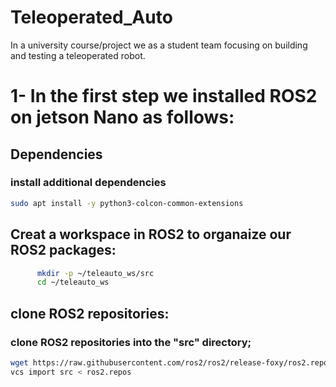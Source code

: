 # Teleoperated_Auto
In a university course/project we as a student team focusing on building and testing a teleoperated robot.

# 1- In the first step we installed ROS2 on jetson Nano as follows:
## Dependencies 
### install additional dependencies
```bash
sudo apt install -y python3-colcon-common-extensions
```
## Creat a workspace in ROS2 to organaize our ROS2 packages:
```bash
      mkdir -p ~/teleauto_ws/src
      cd ~/teleauto_ws
```
## clone ROS2 repositories: 
### clone ROS2 repositories into the "src" directory;
```bash
wget https://raw.githubusercontent.com/ros2/ros2/release-foxy/ros2.repos
vcs import src < ros2.repos
```

